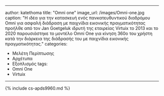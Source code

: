 ---
author: katethoma
title: "Omni one"
image_url: /images/Omni-one.jpg
caption: "Η ιδέα για την κατασκευή ενός πανκατευθυντικού διαδρόμου Omni για ασφαλή διάδραση με παιχνίδια εικονικής πραγματικότητας προήλθε από τον Jan Goetgeluk ιδρυτή της εταιρείας Virtuix το 2013 και το 2020 παρουσιάστηκε το μοντέλο Omni One για κίνηση 360ο του χρήστη κατά την διάρκεια της διάδρασής του με παιχνίδια εικονικής πραγματικότητας."
categories:
  - Μελέτη Περίπτωσης
  - Αρχέτυπα
  - Εξοπλισμός
tags:
  - Omni One
  - Virtuix
 ---

{% include cs-apds9960.md %}
 
